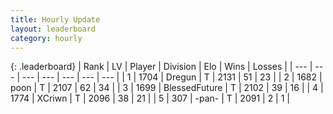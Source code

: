 ```yaml
---
title: Hourly Update
layout: leaderboard
category: hourly
---
```


{: .leaderboard}
| Rank | LV | Player | Division | Elo | Wins | Losses |
| --- | --- | --- | --- | --- | --- | --- |
| <span data-change="0">1</span> | 1704 | <span title="ID: 337810">Dregun</span> | T | <span data-change="0">2131</span> | <span data-change="0">51</span> | <span data-change="0">23</span> |
| <span data-change="1">2</span> | 1682 | <span title="ID: 540690">poon</span> | T | <span data-change="7">2107</span> | <span data-change="1">62</span> | <span data-change="0">34</span> |
| <span data-change="-1">3</span> | 1699 | <span title="ID: 692745">BlessedFuture</span> | T | <span data-change="0">2102</span> | <span data-change="0">39</span> | <span data-change="0">16</span> |
| <span data-change="0">4</span> | 1774 | <span title="ID: 448883">XCriwn</span> | T | <span data-change="0">2096</span> | <span data-change="0">38</span> | <span data-change="0">21</span> |
| <span data-change="0">5</span> | 307 | <span title="ID: 719486">-pan-</span> | T | <span data-change="0">2091</span> | <span data-change="0">2</span> | <span data-change="0">1</span> |